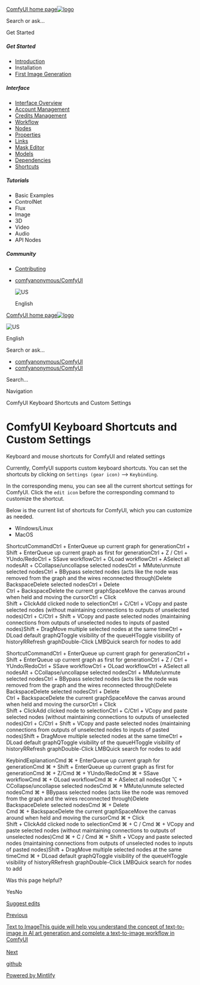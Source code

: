 [ComfyUI home page![logo](https://mintlify.s3.us-west-1.amazonaws.com/dripart/logo.png)](http://docs.comfy.org/)

Search or ask...

Get Started

##### Get Started

- [Introduction](http://docs.comfy.org/get_started/introduction)
- Installation
- [First Image Generation](http://docs.comfy.org/get_started/first_generation)

##### Interface

- [Interface Overview](http://docs.comfy.org/interface/overview)
- [Account Management](http://docs.comfy.org/interface/user)
- [Credits Management](http://docs.comfy.org/interface/credits)
- [Workflow](http://docs.comfy.org/essentials/core-concepts/workflow)
- [Nodes](http://docs.comfy.org/essentials/core-concepts/nodes)
- [Properties](http://docs.comfy.org/essentials/core-concepts/properties)
- [Links](http://docs.comfy.org/essentials/core-concepts/links)
- [Mask Editor](http://docs.comfy.org/interface/maskeditor)
- [Models](http://docs.comfy.org/essentials/core-concepts/models)
- [Dependencies](http://docs.comfy.org/essentials/core-concepts/dependencies)
- [Shortcuts](http://docs.comfy.org/interface/shortcuts)

##### Tutorials

- Basic Examples
- ControlNet
- Flux
- Image
- 3D
- Video
- Audio
- API Nodes

##### Community

- [Contributing](http://docs.comfy.org/community/contributing)

<!--THE END-->

- [comfyanonymous/ComfyUI](https://github.com/comfyanonymous/ComfyUI)
  
  ![US](https://purecatamphetamine.github.io/country-flag-icons/1x1/US.svg)
  
  English

[ComfyUI home page![logo](https://mintlify.s3.us-west-1.amazonaws.com/dripart/logo.png)](http://docs.comfy.org/)

![US](https://purecatamphetamine.github.io/country-flag-icons/1x1/US.svg)

English

Search or ask...

- [comfyanonymous/ComfyUI](https://github.com/comfyanonymous/ComfyUI)
- [comfyanonymous/ComfyUI](https://github.com/comfyanonymous/ComfyUI)

Search...

Navigation

ComfyUI Keyboard Shortcuts and Custom Settings

# ComfyUI Keyboard Shortcuts and Custom Settings

Keyboard and mouse shortcuts for ComfyUI and related settings

Currently, ComfyUI supports custom keyboard shortcuts. You can set the shortcuts by clicking on `Settings (gear icon)` —&gt; `Keybinding`.

In the corresponding menu, you can see all the current shortcut settings for ComfyUI. Click the `edit icon` before the corresponding command to customize the shortcut.

Below is the current list of shortcuts for ComfyUI, which you can customize as needed.

- Windows/Linux
- MacOS

ShortcutCommandCtrl + EnterQueue up current graph for generationCtrl + Shift + EnterQueue up current graph as first for generationCtrl + Z / Ctrl + YUndo/RedoCtrl + SSave workflowCtrl + OLoad workflowCtrl + ASelect all nodesAlt + CCollapse/uncollapse selected nodesCtrl + MMute/unmute selected nodesCtrl + BBypass selected nodes (acts like the node was removed from the graph and the wires reconnected through)Delete  
BackspaceDelete selected nodesCtrl + Delete  
Ctrl + BackspaceDelete the current graphSpaceMove the canvas around when held and moving the cursorCtrl + Click  
Shift + ClickAdd clicked node to selectionCtrl + C/Ctrl + VCopy and paste selected nodes (without maintaining connections to outputs of unselected nodes)Ctrl + C/Ctrl + Shift + VCopy and paste selected nodes (maintaining connections from outputs of unselected nodes to inputs of pasted nodes)Shift + DragMove multiple selected nodes at the same timeCtrl + DLoad default graphQToggle visibility of the queueHToggle visibility of historyRRefresh graphDouble-Click LMBQuick search for nodes to add

ShortcutCommandCtrl + EnterQueue up current graph for generationCtrl + Shift + EnterQueue up current graph as first for generationCtrl + Z / Ctrl + YUndo/RedoCtrl + SSave workflowCtrl + OLoad workflowCtrl + ASelect all nodesAlt + CCollapse/uncollapse selected nodesCtrl + MMute/unmute selected nodesCtrl + BBypass selected nodes (acts like the node was removed from the graph and the wires reconnected through)Delete  
BackspaceDelete selected nodesCtrl + Delete  
Ctrl + BackspaceDelete the current graphSpaceMove the canvas around when held and moving the cursorCtrl + Click  
Shift + ClickAdd clicked node to selectionCtrl + C/Ctrl + VCopy and paste selected nodes (without maintaining connections to outputs of unselected nodes)Ctrl + C/Ctrl + Shift + VCopy and paste selected nodes (maintaining connections from outputs of unselected nodes to inputs of pasted nodes)Shift + DragMove multiple selected nodes at the same timeCtrl + DLoad default graphQToggle visibility of the queueHToggle visibility of historyRRefresh graphDouble-Click LMBQuick search for nodes to add

KeybindExplanationCmd ⌘ + EnterQueue up current graph for generationCmd ⌘ + Shift + EnterQueue up current graph as first for generationCmd ⌘ + Z/Cmd ⌘ + YUndo/RedoCmd ⌘ + SSave workflowCmd ⌘ + OLoad workflowCmd ⌘ + ASelect all nodesOpt ⌥ + CCollapse/uncollapse selected nodesCmd ⌘ + MMute/unmute selected nodesCmd ⌘ + BBypass selected nodes (acts like the node was removed from the graph and the wires reconnected through)Delete  
BackspaceDelete selected nodesCmd ⌘ + Delete  
Cmd ⌘ + BackspaceDelete the current graphSpaceMove the canvas around when held and moving the cursorCmd ⌘ + Click  
Shift + ClickAdd clicked node to selectionCmd ⌘ + C / Cmd ⌘ + VCopy and paste selected nodes (without maintaining connections to outputs of unselected nodes)Cmd ⌘ + C / Cmd ⌘ + Shift + VCopy and paste selected nodes (maintaining connections from outputs of unselected nodes to inputs of pasted nodes)Shift + DragMove multiple selected nodes at the same timeCmd ⌘ + DLoad default graphQToggle visibility of the queueHToggle visibility of historyRRefresh graphDouble-Click LMBQuick search for nodes to add

Was this page helpful?

YesNo

[Suggest edits](https://github.com/comfy-org/docs/edit/main/interface/shortcuts.mdx)

[Previous](http://docs.comfy.org/essentials/core-concepts/dependencies)

[Text to ImageThis guide will help you understand the concept of text-to-image in AI art generation and complete a text-to-image workflow in ComfyUI  
\
Next](http://docs.comfy.org/tutorials/basic/text-to-image)

[github](https://github.com/comfyanonymous/ComfyUI/)

[Powered by Mintlify](https://mintlify.com/preview-request?utm_campaign=poweredBy&utm_medium=referral&utm_source=docs.comfy.org)